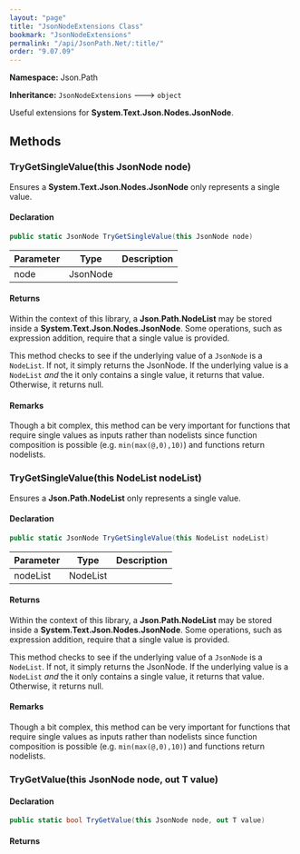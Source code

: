 ```yaml
---
layout: "page"
title: "JsonNodeExtensions Class"
bookmark: "JsonNodeExtensions"
permalink: "/api/JsonPath.Net/:title/"
order: "9.07.09"
---
```

**Namespace:** Json.Path

**Inheritance:**
`JsonNodeExtensions`
 🡒 
`object`

Useful extensions for **System.Text.Json.Nodes.JsonNode**.

## Methods

### TryGetSingleValue(this JsonNode node)

Ensures a **System.Text.Json.Nodes.JsonNode** only represents a single value.

#### Declaration

```c#
public static JsonNode TryGetSingleValue(this JsonNode node)
```
| Parameter | Type | Description |
|---|---|---|
| node | JsonNode |  |

#### Returns

Within the context of this library, a **Json.Path.NodeList**
may be stored inside a **System.Text.Json.Nodes.JsonNode**.  Some operations, such as
expression addition, require that a single value is provided.
            
This method checks to see if the underlying value of a `JsonNode`
is a `NodeList`.  If not, it simply returns the JsonNode.  If the underlying
value is a `NodeList` _and_ the it only contains a single value, it
returns that value.  Otherwise, it returns null.

#### Remarks

Though a bit complex, this method can be very important for functions
that require single values as inputs rather than nodelists since function
composition is possible (e.g. `min(max(@,0),10)`) and functions return nodelists.

### TryGetSingleValue(this NodeList nodeList)

Ensures a **Json.Path.NodeList** only represents a single value.

#### Declaration

```c#
public static JsonNode TryGetSingleValue(this NodeList nodeList)
```
| Parameter | Type | Description |
|---|---|---|
| nodeList | NodeList |  |

#### Returns

Within the context of this library, a **Json.Path.NodeList**
may be stored inside a **System.Text.Json.Nodes.JsonNode**.  Some operations, such as
expression addition, require that a single value is provided.
            
This method checks to see if the underlying value of a `JsonNode`
is a `NodeList`.  If not, it simply returns the JsonNode.  If the underlying
value is a `NodeList` _and_ the it only contains a single value, it
returns that value.  Otherwise, it returns null.

#### Remarks

Though a bit complex, this method can be very important for functions
that require single values as inputs rather than nodelists since function
composition is possible (e.g. `min(max(@,0),10)`) and functions return nodelists.

### TryGetValue(this JsonNode node, out T value)


#### Declaration

```c#
public static bool TryGetValue(this JsonNode node, out T value)
```

#### Returns


